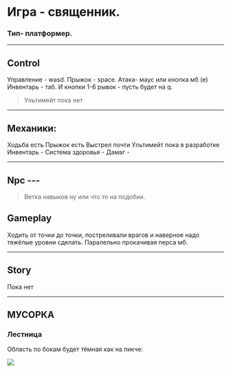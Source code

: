 # __Игра - священник.__ 

### Тип- платформер. 

---
## Сontrol

Управление - wasd. 
Прыжок - space. 
Атака- маус или кнопка мб (е) 
Инвентарь - таб. И кнопки 1-6
рывок - пусть будет на q. 
>Ультимейт пока нет

---

## Механики:
Ходьба есть
Прыжок есть
Выстрел почти 
Ультимейт пока в разработке 
Инвентарь -
Система здоровья -
Дамаг - 

---
## Npc ---

> Ветка навыков ну или что то на подобии. 

## Gameplay

Ходить от точки до точки, постреливали врагов и наверное надо тяжёлые уровни сделать. Паралельно прокачивая перса мб. 

---
## Story

Пока нет

---

## МУСОРКА

### Лестница 

Область по бокам будет тёмная как на пикче: 

![](https://drive.google.com/file/d/170Vj2R5ko_9GKmMFhe22whs8c3U5BfSO/view?usp=sharing)
